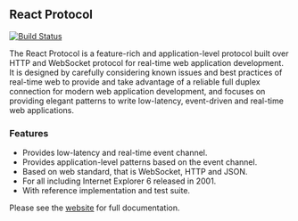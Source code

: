 ## React Protocol
[![Build Status](http://img.shields.io/travis/Atmosphere/react-protocol/master.svg?style=flat)](https://travis-ci.org/Atmosphere/react-protocol)

The React Protocol is a feature-rich and application-level protocol built over HTTP and WebSocket protocol for real-time web application development. It is designed by carefully considering known issues and best practices of real-time web to provide and take advantage of a reliable full duplex connection for modern web application development, and focuses on providing elegant patterns to write low-latency, event-driven and real-time web applications.

### Features

* Provides low-latency and real-time event channel.
* Provides application-level patterns based on the event channel.
* Based on web standard, that is WebSocket, HTTP and JSON.
* For all including Internet Explorer 6 released in 2001.
* With reference implementation and test suite.

Please see the [website](http://atmosphere.github.io/react/) for full documentation.
